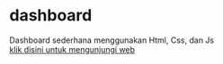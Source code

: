 # dashboard
Dashboard sederhana menggunakan Html, Css, dan Js <br>
[klik disini untuk mengunjungi web](https://dashboard-covid19-indo.netlify.app/)
